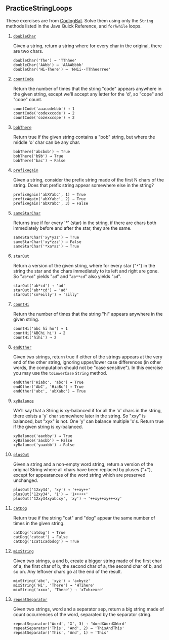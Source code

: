 

## PracticeStringLoops

These exercises are from [CodingBat](https://codingbat.com/java/String-2). Solve them using only the `String` methods listed in the Java Quick Reference, and `for`/`while` loops. 

1. [`doubleChar`](https://codingbat.com/prob/p165312)

    Given a string, return a string where for every char in the original, there are two chars.

    ```
    doubleChar('The') → 'TThhee'
    doubleChar('AAbb') → 'AAAAbbbb'
    doubleChar('Hi-There') → 'HHii--TThheerree'
    ```

1. [`countCode`](https://codingbat.com/prob/p123614)

    Return the number of times that the string "code" appears anywhere in the given string, except we'll accept any letter for the 'd', so "cope" and "cooe" count.

    ```
    countCode('aaacodebbb') → 1
    countCode('codexxcode') → 2
    countCode('cozexxcope') → 2
    ```

1. [`bobThere`](https://codingbat.com/prob/p175762)

    Return true if the given string contains a "bob" string, but where the middle 'o' char can be any char.

    ```
    bobThere('abcbob') → True
    bobThere('b9b') → True
    bobThere('bac') → False
    ```

1. [`prefixAgain`](https://codingbat.com/prob/p136417)

    Given a string, consider the prefix string made of the first N chars of the string. Does that prefix string appear somewhere else in the string?

    ```
    prefixAgain('abXYabc', 1) → True
    prefixAgain('abXYabc', 2) → True
    prefixAgain('abXYabc', 3) → False
    ```

1. [`sameStarChar`](https://codingbat.com/prob/p194491)

    Returns true if for every '*' (star) in the string, if there are chars both immediately before and after the star, they are the same.

    ```
    sameStarChar('xy*yzz') → True
    sameStarChar('xy*zzz') → False
    sameStarChar('*xa*az') → True
    ```

1. [`starOut`](https://codingbat.com/prob/p139564)

    Return a version of the given string, where for every star ("`*`") in the string the star and the chars immediately to its left and right are gone. So "`ab*cd`" yields "`ad`" and "`ab**cd`" also yields "`ad`".

    ```
    starOut('ab*cd') → 'ad'
    starOut('ab**cd') → 'ad'
    starOut('sm*eilly') → 'silly'
    ```

1. [`countHi`](https://codingbat.com/prob/p184029)

    Return the number of times that the string "hi" appears anywhere in the given string.

    ```
    countHi('abc hi ho') → 1
    countHi('ABChi hi') → 2
    countHi('hihi') → 2
    ```

1. [`endOther`](https://codingbat.com/prob/p126880)

    Given two strings, return true if either of the strings appears at the very end of the other string, ignoring upper/lower case differences (in other words, the computation should not be "case sensitive"). In this exercise you may use the `toLowerCase` `String` method.

    ```
    endOther('Hiabc', 'abc') → True
    endOther('AbC', 'HiaBc') → True
    endOther('abc', 'abXabc') → True
    ```

1. [`xyBalance`](https://codingbat.com/prob/p134250)

    We'll say that a String is xy-balanced if for all the 'x' chars in the string, there exists a 'y' char somewhere later in the string. So "xxy" is balanced, but "xyx" is not. One 'y' can balance multiple 'x's. Return true if the given string is xy-balanced.

    ```
    xyBalance('aaxbby') → True
    xyBalance('aaxbb') → False
    xyBalance('yaaxbb') → False
    ```

1. [`plusOut`](https://codingbat.com/prob/p170829)

    Given a string and a non-empty word string, return a version of the original String where all chars have been replaced by pluses ("+"), except for appearances of the word string which are preserved unchanged.

    ```
    plusOut('12xy34', 'xy') → '++xy++'
    plusOut('12xy34', '1') → '1+++++'
    plusOut('12xy34xyabcxy', 'xy') → '++xy++xy+++xy'
    ```

1. [`catDog`](https://codingbat.com/prob/p111624)

    Return true if the string "cat" and "dog" appear the same number of times in the given string.

    ```
    catDog('catdog') → True
    catDog('catcat') → False
    catDog('1cat1cadodog') → True
    ```

1. [`mixString`](https://codingbat.com/prob/p125185)

    Given two strings, a and b, create a bigger string made of the first char of a, the first char of b, the second char of a, the second char of b, and so on. Any leftover chars go at the end of the result.

    ```
    mixString('abc', 'xyz') → 'axbycz'
    mixString('Hi', 'There') → 'HTihere'
    mixString('xxxx', 'There') → 'xTxhxexre'
    ```

1. [`repeatSeparator`](https://codingbat.com/prob/p109637)

    Given two strings, word and a separator sep, return a big string made of count occurrences of the word, separated by the separator string.

    ```
    repeatSeparator('Word', 'X', 3) → 'WordXWordXWord'
    repeatSeparator('This', 'And', 2) → 'ThisAndThis'
    repeatSeparator('This', 'And', 1) → 'This'
    ```

